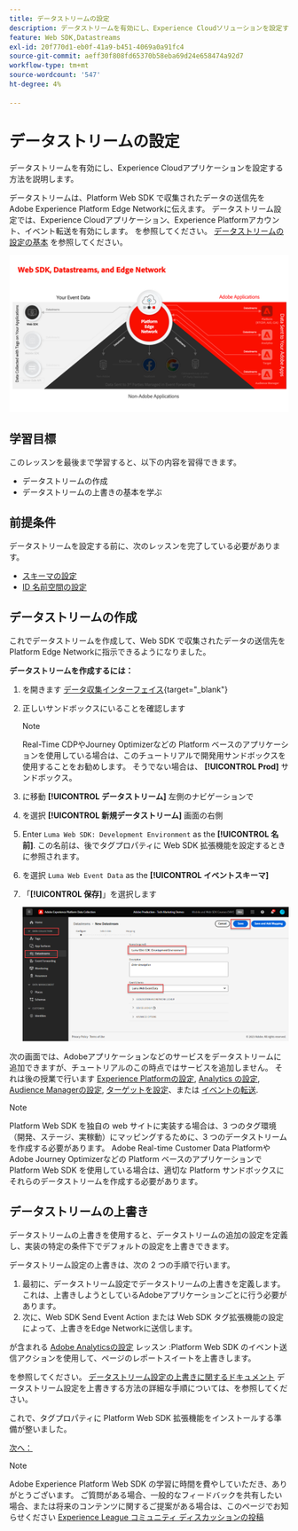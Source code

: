 ```yaml
---
title: データストリームの設定
description: データストリームを有効にし、Experience Cloudソリューションを設定する方法について説明します。 このレッスンは、Web SDK を使用したAdobe Experience Cloudの実装チュートリアルの一部です。
feature: Web SDK,Datastreams
exl-id: 20f770d1-eb0f-41a9-b451-4069a0a91fc4
source-git-commit: aeff30f808fd65370b58eba69d24e658474a92d7
workflow-type: tm+mt
source-wordcount: '547'
ht-degree: 4%

---
```


# データストリームの設定

データストリームを有効にし、Experience Cloudアプリケーションを設定する方法を説明します。

データストリームは、Platform Web SDK で収集されたデータの送信先をAdobe Experience Platform Edge Networkに伝えます。 データストリーム設定では、Experience Cloudアプリケーション、Experience Platformアカウント、イベント転送を有効にします。 を参照してください。 [データストリームの設定の基本](https://experienceleague.adobe.com/en/docs/experience-platform/edge/fundamentals/datastreams) を参照してください。


![Web SDK、データストリームおよびEdge Network図](assets/dc-websdk-datastreams.png)

## 学習目標

このレッスンを最後まで学習すると、以下の内容を習得できます。

* データストリームの作成
* データストリームの上書きの基本を学ぶ

## 前提条件

データストリームを設定する前に、次のレッスンを完了している必要があります。

* [スキーマの設定](configure-schemas.md)
* [ID 名前空間の設定](configure-identities.md)

## データストリームの作成

これでデータストリームを作成して、Web SDK で収集されたデータの送信先を Platform Edge Networkに指示できるようになりました。

**データストリームを作成するには：**

1. を開きます [データ収集インターフェイス](https://launch.adobe.com/){target="_blank"}
1. 正しいサンドボックスにいることを確認します

   >[!NOTE]
   >
   >Real-Time CDPやJourney Optimizerなどの Platform ベースのアプリケーションを使用している場合は、このチュートリアルで開発用サンドボックスを使用することをお勧めします。 そうでない場合は、 **[!UICONTROL Prod]** サンドボックス。

1. に移動 **[!UICONTROL データストリーム]** 左側のナビゲーションで
1. を選択 **[!UICONTROL 新規データストリーム]** 画面の右側
1. Enter `Luma Web SDK: Development Environment` as the **[!UICONTROL 名前]**. この名前は、後でタグプロパティに Web SDK 拡張機能を設定するときに参照されます。
1. を選択 `Luma Web Event Data` as the **[!UICONTROL イベントスキーマ]**
1. 「**[!UICONTROL 保存]**」を選択します

   ![データストリームの作成](assets/datastream-create-new-datastream.png)

次の画面では、Adobeアプリケーションなどのサービスをデータストリームに追加できますが、チュートリアルのこの時点ではサービスを追加しません。 それは後の授業で行います [Experience Platformの設定](setup-experience-platform.md), [Analytics の設定](setup-analytics.md), [Audience Managerの設定](setup-audience-manager.md), [ターゲットを設定](setup-target.md)、または [イベントの転送](setup-event-forwarding.md).

>[!NOTE]
>
>Platform Web SDK を独自の web サイトに実装する場合は、3 つのタグ環境（開発、ステージ、実稼動）にマッピングするために、3 つのデータストリームを作成する必要があります。 Adobe Real-time Customer Data PlatformやAdobe Journey Optimizerなどの Platform ベースのアプリケーションで Platform Web SDK を使用している場合は、適切な Platform サンドボックスにそれらのデータストリームを作成する必要があります。

## データストリームの上書き

データストリームの上書きを使用すると、データストリームの追加の設定を定義し、実装の特定の条件下でデフォルトの設定を上書きできます。


データストリーム設定の上書きは、次の 2 つの手順で行います。

1. 最初に、データストリーム設定でデータストリームの上書きを定義します。 これは、上書きしようとしているAdobeアプリケーションごとに行う必要があります。
1. 次に、Web SDK Send Event Action または Web SDK タグ拡張機能の設定によって、上書きをEdge Networkに送信します。

が含まれる [Adobe Analyticsの設定](setup-analytics.md) レッスン :Platform Web SDK のイベント送信アクションを使用して、ページのレポートスイートを上書きします。

を参照してください。 [データストリーム設定の上書きに関するドキュメント](https://experienceleague.adobe.com/en/docs/experience-platform/datastreams/overrides) データストリーム設定を上書きする方法の詳細な手順については、を参照してください。

これで、タグプロパティに Platform Web SDK 拡張機能をインストールする準備が整いました。

[次へ： ](install-web-sdk.md)

>[!NOTE]
>
>Adobe Experience Platform Web SDK の学習に時間を費やしていただき、ありがとうございます。 ご質問がある場合、一般的なフィードバックを共有したい場合、または将来のコンテンツに関するご提案がある場合は、このページでお知らせください [Experience League コミュニティ ディスカッションの投稿](https://experienceleaguecommunities.adobe.com/t5/adobe-experience-platform-launch/tutorial-discussion-implement-adobe-experience-cloud-with-web/td-p/444996)
